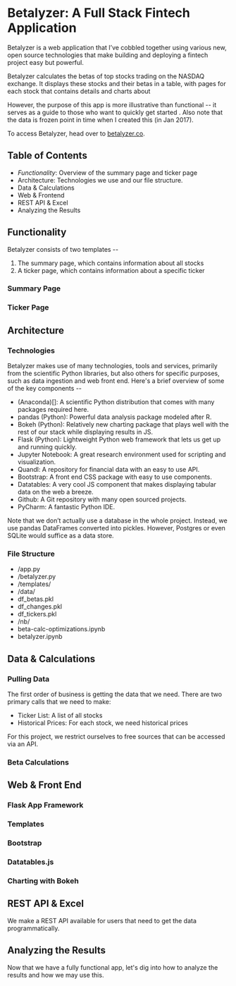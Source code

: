 # Betalyzer: A Full Stack Fintech Application

Betalyzer is a web application that I’ve cobbled together using various new, open source technologies that make building and deploying a fintech project easy but powerful.

Betalyzer calculates the betas of top stocks trading on the NASDAQ exchange. It displays these stocks and their betas in a table, with pages for each stock that contains details and charts about 

However, the purpose of this app is more illustrative than functional -- it serves as a guide to those who want to quickly get started . Also note that the data is frozen point in time when I created this (in Jan 2017).

To access Betalyzer, head over to [betalyzer.co]().

## Table of Contents

 - *Functionality*: Overview of the summary page and ticker page
 - Architecture: Technologies we use and our file structure.
 - Data & Calculations
 - Web & Frontend
 - REST API & Excel
 - Analyzing the Results

## Functionality

Betalyzer consists of two templates --

1. The summary page, which contains information about all stocks
2. A ticker page, which contains information about a specific ticker

### Summary Page



### Ticker Page

## Architecture

### Technologies

Betalyzer makes use of many technologies, tools and services, primarily from the scientific Python libraries, but also others for specific purposes, such as data ingestion and web front end. Here's a brief overview of some of the key components --

 - (Anaconda)[]: A scientific Python distribution that comes with many packages required here.
 - pandas (Python): Powerful data analysis package modeled after R. 
 - Bokeh (Python): Relatively new charting package that plays well with the rest of our stack while displaying results in JS.
 - Flask (Python): Lightweight Python web framework that lets us get up and running quickly.
 - Jupyter Notebook: A great research environment used for scripting and visualization.
 - Quandl: A repository for financial data with an easy to use API.
 - Bootstrap: A front end CSS package with easy to use components.
 - Datatables: A very cool JS component that makes displaying tabular data on the web a breeze.
 - Github: A Git repository with many open sourced projects.
 - PyCharm: A fantastic Python IDE.
 
Note that we don’t actually use a database in the whole project. Instead, we use pandas DataFrames converted into pickles. However, Postgres or even SQLite would suffice as a data store.

### File Structure

 - /app.py
 - /betalyzer.py
 - /templates/
 - /data/
  - df_betas.pkl
  - df_changes.pkl
  - df_tickers.pkl
 - /nb/
  - beta-calc-optimizations.ipynb
  - betalyzer.ipynb

## Data & Calculations

### Pulling Data

The first order of business is getting the data that we need. There are two primary calls that we need to make:

 - Ticker List: A list of all stocks 
 - Historical Prices: For each stock, we need historical prices

For this project, we restrict ourselves to free sources that can be accessed via an API.

### Beta Calculations

## Web & Front End

### Flask App Framework

### Templates

### Bootstrap

### Datatables.js

### Charting with Bokeh

## REST API & Excel

We make a REST API available for users that need to get the data programmatically. 

## Analyzing the Results

Now that we have a fully functional app, let's dig into how to analyze the results and how we may use this.
